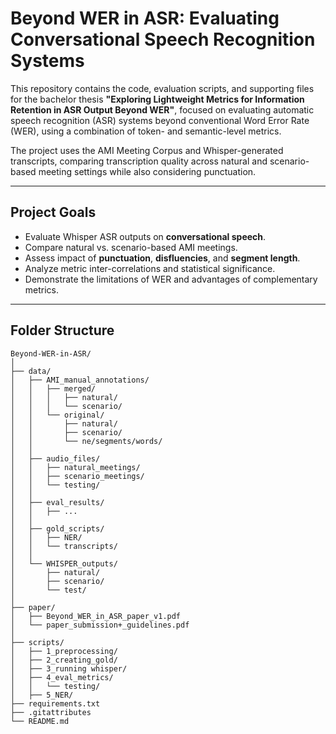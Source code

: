 # Beyond WER in ASR: Evaluating Conversational Speech Recognition Systems

This repository contains the code, evaluation scripts, and supporting files for the bachelor thesis **"Exploring Lightweight Metrics for Information Retention in ASR Output Beyond WER"**, focused on evaluating automatic speech recognition (ASR) systems beyond conventional Word Error Rate (WER), using a combination of token- and semantic-level metrics.

The project uses the AMI Meeting Corpus and Whisper-generated transcripts, comparing transcription quality across natural and scenario-based meeting settings while also considering punctuation.

---

## Project Goals

- Evaluate Whisper ASR outputs on **conversational speech**.
- Compare natural vs. scenario-based AMI meetings.
- Assess impact of **punctuation**, **disfluencies**, and **segment length**.
- Analyze metric inter-correlations and statistical significance.
- Demonstrate the limitations of WER and advantages of complementary metrics.

---

## Folder Structure

```plaintext
Beyond-WER-in-ASR/
│
├── data/
│   ├── AMI_manual_annotations/
│   │   ├── merged/
│   │   │   ├── natural/
│   │   │   └── scenario/
│   │   └── original/
│   │       ├── natural/
│   │       ├── scenario/
│   │       └── ne/segments/words/
│   │
│   ├── audio_files/
│   │   ├── natural_meetings/
│   │   ├── scenario_meetings/
│   │   └── testing/
│   │
│   ├── eval_results/
│   │   ├── ...
│   │
│   ├── gold_scripts/
│   │   ├── NER/
│   │   └── transcripts/
│   │
│   └── WHISPER_outputs/
│       ├── natural/
│       ├── scenario/
│       └── test/
│
├── paper/
│   ├── Beyond_WER_in_ASR_paper_v1.pdf
│   └── paper_submission+_guidelines.pdf
│
├── scripts/
│   ├── 1_preprocessing/
│   ├── 2_creating_gold/
│   ├── 3_running whisper/
│   ├── 4_eval_metrics/
│   │   └── testing/
│   ├── 5_NER/
├── requirements.txt
├── .gitattributes
└── README.md
